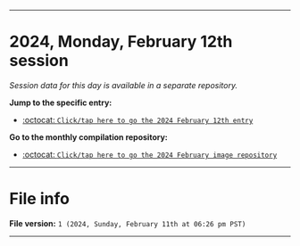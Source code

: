 
***

# 2024, Monday, February 12th session

_Session data for this day is available in a separate repository._

**Jump to the specific entry:**

- [:octocat: `Click/tap here to go the 2024 February 12th entry`](https://github.com/seanpm2001/SeansLifeArchive_Images_MotorWorld_CarFactory_Y2024_V2/tree/SeansLifeArchive_Images_MotorWorld_CarFactory_Y2024_V2_Main-dev/02_February/12/)

**Go to the monthly compilation repository:**

- [:octocat: `Click/tap here to go the 2024 February image repository`](https://github.com/seanpm2001/SeansLifeArchive_Images_MotorWorld_CarFactory_Y2024_V2/)

***

# File info

**File version:** `1 (2024, Sunday, February 11th at 06:26 pm PST)`

***

